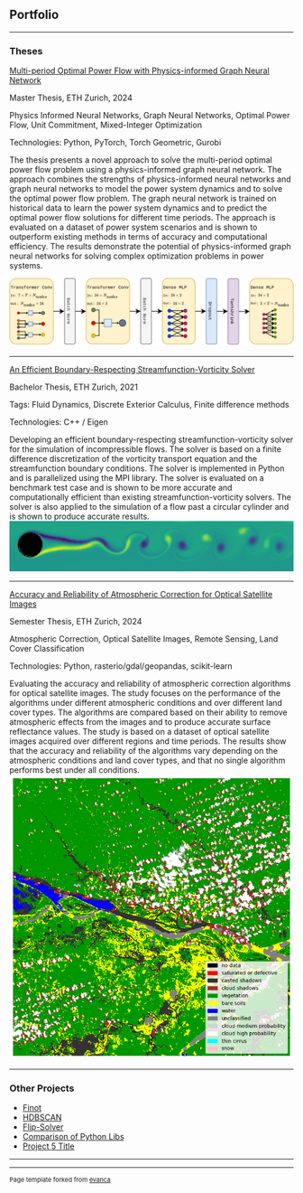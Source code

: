 ## Portfolio

---

### Theses 

[Multi-period Optimal Power Flow with Physics-informed Graph Neural Network](/pdf/MasterThesis_TomLausberg.pdf)

Master Thesis, ETH Zurich, 2024

Physics Informed Neural Networks, Graph Neural Networks, Optimal Power Flow, Unit Commitment, Mixed-Integer Optimization

Technologies: Python, PyTorch, Torch Geometric, Gurobi 

The thesis presents a novel approach to solve the multi-period optimal power flow problem using a physics-informed graph neural network. The approach combines the strengths of physics-informed neural networks and graph neural networks to model the power system dynamics and to solve the optimal power flow problem. The graph neural network is trained on historical data to learn the power system dynamics and to predict the optimal power flow solutions for different time periods. The approach is evaluated on a dataset of power system scenarios and is shown to outperform existing methods in terms of accuracy and computational efficiency. The results demonstrate the potential of physics-informed graph neural networks for solving complex optimization problems in power systems.


<img src="images/PIGNN.svg?raw=true"/>

---
[An Efficient Boundary-Respecting Streamfunction-Vorticity Solver](/pdf/An_Efficient_Boundary_Respecting_Streamfunction_Vorticity_Solver.pdf)

Bachelor Thesis, ETH Zurich, 2021

Tags: Fluid Dynamics, Discrete Exterior Calculus, Finite difference methods

Technologies: C++ / Eigen

Developing an efficient boundary-respecting streamfunction-vorticity solver for the simulation of incompressible flows. The solver is based on a finite difference discretization of the vorticity transport equation and the streamfunction boundary conditions. The solver is implemented in Python and is parallelized using the MPI library. The solver is evaluated on a benchmark test case and is shown to be more accurate and computationally efficient than existing streamfunction-vorticity solvers. The solver is also applied to the simulation of a flow past a circular cylinder and is shown to produce accurate results.
<img src="images/kelvin_helmholtz_titel.png?raw=true"/>

---
[Accuracy and Reliability of Atmospheric Correction for Optical Satellite Images](/pdf/Semester_Thesis.pdf)

Semester Thesis, ETH Zurich, 2024

Atmospheric Correction, Optical Satellite Images, Remote Sensing, Land Cover Classification

Technologies: Python, rasterio/gdal/geopandas, scikit-learn

Evaluating the accuracy and reliability of atmospheric correction algorithms for optical satellite images. The study focuses on the performance of the algorithms under different atmospheric conditions and over different land cover types. The algorithms are compared based on their ability to remove atmospheric effects from the images and to produce accurate surface reflectance values. The study is based on a dataset of optical satellite images acquired over different regions and time periods. The results show that the accuracy and reliability of the algorithms vary depending on the atmospheric conditions and land cover types, and that no single algorithm performs best under all conditions.
<img src="images/SCL_BRA.png?raw=true"/>


---

### Other Projects

- [Finot](http://example.com/)
- [HDBSCAN](http://example.com/)
- [Flip-Solver](http://example.com/)
- [Comparison of Python Libs](http://example.com/)
- [Project 5 Title](http://example.com/)

---




---
<p style="font-size:11px">Page template forked from <a href="https://github.com/evanca/quick-portfolio">evanca</a></p>
<!-- Remove above link if you don't want to attibute -->
